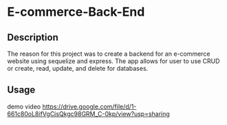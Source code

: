 # E-commerce-Back-End

## Description

The reason for this project was to create a backend for an e-commerce website using sequelize and express. The app allows for user to use CRUD or create, read, update, and delete for databases. 

## Usage
 
demo video
https://drive.google.com/file/d/1-661c80oL8ifVgCjsQkgc98GRM_C-0kp/view?usp=sharing
